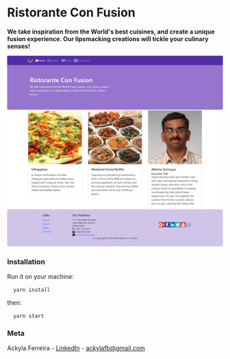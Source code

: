 # Ristorante Con Fusion

__We take inspiration from the World's best cuisines, and create a unique fusion experience. Our lipsmacking creations will tickle your culinary senses!__

![](/public/assets/images/print.png)

### Installation

Run it on your machine:
```
  yarn install
```
then:
```
  yarn start
```

### Meta

Ackyla Ferreira - [LinkedIn](https://linkedin.com/in/ackyla-batista) - ackylafb@gmail.com
